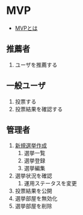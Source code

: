 # MVP

- [MVPとは](../オプション機能/option02.md)

## 推薦者
1. ユーザを推薦する

## 一般ユーザ
1. 投票する
1. 投票結果を確認する

## 管理者
1. [新規選挙作成](mvp01.md)
    1. 選挙一覧
    2. 選挙登録
    3. 選挙編集
2. 選挙状況を確認
    1. 運用ステータスを変更
3. 投票結果を公開
4. 選挙部屋を無効化
5. 選挙部屋を削除


